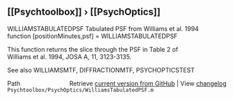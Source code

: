 ## [[Psychtoolbox]] &#8250; [[PsychOptics]]

WILLIAMSTABULATEDPSF  Tabulated PSF from Williams et al. 1994  
   function [positionMinutes,psf] = WILLIAMSTABULATEDPSF  
  
   This function returns the slice through the PSF in Table 2 of  
   Williams et al. 1994, JOSA A, 11, 3123-3135.  
  
   See also WILLIAMSMTF, DIFFRACTIONMTF, PSYCHOPTICSTEST  




<div class="code_header" style="text-align:right;">
  <span style="float:left;">Path&nbsp;&nbsp;</span> <span class="counter">Retrieve <a href=
  "https://raw.github.com/Psychtoolbox-3/Psychtoolbox-3/beta/Psychtoolbox/PsychOptics/WilliamsTabulatedPSF.m">current version from GitHub</a> | View <a href=
  "https://github.com/Psychtoolbox-3/Psychtoolbox-3/commits/beta/Psychtoolbox/PsychOptics/WilliamsTabulatedPSF.m">changelog</a></span>
</div>
<div class="code">
  <code>Psychtoolbox/PsychOptics/WilliamsTabulatedPSF.m</code>
</div>

